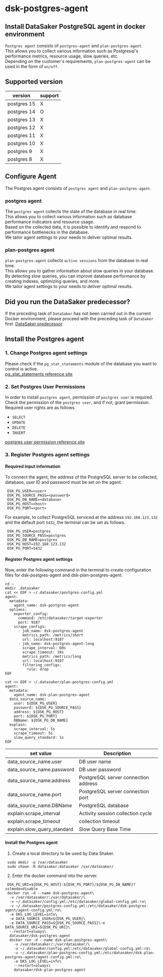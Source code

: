 # dsk-postgres-agent

## Install DataSaker PostgreSQL agent in docker environment

`Postgres agent` consists of `postgres-agent` and `plan-postgres-agent`.\
This allows you to collect various information such as Postgresql's performance metrics, resource usage, slow queries, etc.\
Depending on the customer's requirements, `plan-postgres-agent` can be used in the form of `on/off`.

## Supported version

| version | support |
| ----------- | ------- |
| postgres 15 | X |
| postgres 14 | O |
| postgres 13 | X |
| postgres 12 | X |
| postgres 11 | X |
| postgres 10 | X |
| postgres 9 | X |
| postgres 8 | X |

## Configure Agent

The Postgres agent consists of `postgres agent` and `plan-postgres-agent`.

### postgres agent

The `postgres agent` collects the state of the database in real time.\
This allows you to collect various information such as database performance indicators and resource usage.\
Based on the collected data, it is possible to identify and respond to performance bottlenecks in the database.\
We tailor agent settings to your needs to deliver optimal results.

### plan-postgres agent

`plan-postgres-agent` collects `active sessions` from the database in real time.\
This allows you to gather information about slow queries in your database.\
By detecting slow queries, you can improve database performance by creating indexes, optimizing queries, and more.\
We tailor agent settings to your needs to deliver optimal results.

## Did you run the DataSaker predecessor?

If the preceding task of `DataSaker` has not been carried out in the current Docker environment, please proceed with the preceding task of `DataSaker` first. [DataSaker predecessor](dsk-postgres-agent/en/$%7BPREPARATION\_MANUAL\_KR%7D/)

## Install the Postgres agent

### 1. Change Postgres agent settings

Please check if the `pg_stat_statements` module of the database you want to control is active.\
[pg\_stat\_statements reference site](https://www.postgresql.org/docs/14/pgstatstatements.html)

### 2. Set Postgres User Permissions

In order to install `postgres agent`, permission of `postgres user` is required.\
Check the permission of the `postgres user`, and if not, grant permission.\
Required user rights are as follows.

* `SELECT`
* `UPDATE`
* `DELETE`
* `INSERT`

[postgres user permission reference site](https://www.postgresql.org/docs/14/sql-grant.html)

### 3. Register Postgres agent settings

#### Required input information

To connect the agent, the address of the PostgreSQL server to be collected, database, user ID and password must be set on the agent.

```shell
 DSK_PG_USER=<user>
 DSK_PG_SOURCE_PASS=<password>
 DSK_PG_DB_NAME=<database>
 DSK_PG_HOST=<host>
 DSK_PG_PORT=<port>
```

For example, to collect PostgreSQL serviced at the address `192.168.123.132` and the default port `5432`, the terminal can be set as follows.

```shell
 DSK_PG_USER=postgres
 DSK_PG_SOURCE_PASS=postgres
 DSK_PG_DB_NAME=postgres
 DSK_PG_HOST=192.168.123.132
 DSK_PG_PORT=5432
```

#### Register Postgres agent settings

Now, enter the following command in the terminal to create configuration files for dsk-postgres-agent and dsk-plan-postgres-agent.

```shell
cd ~
mkdir .datasaker
cat << EOF > ~/.datasaker/postgres-config.yml
agent:
  metadata:
    agent_name: dsk-postgres-agent
  options:
    exporter_config:
      command: /etc/datasaker/target-exporter
      port: 9187
    scrape_configs:
      - job_name: dsk-postgres-agent
        metrics_path: /metrics/short
        url: localhost:9187
      - job_name: dsk-postgres-agent-long
        scrape_interval: 60s
        scrape_timeout: 10s
        metrics_path: /metrics/long
        url: localhost:9187
        filtering_configs:
          rule: drop
EOF

cat << EOF > ~/.datasaker/plan-postgres-config.yml
agent:
  metadata:
    agent_name: dsk-plan-postgres-agent
  data_source_name:
    user: ${DSK_PG_USER}
    password: ${DSK_PG_SOURCE_PASS}
    address: ${DSK_PG_HOST}
    port: ${DSK_PG_PORT}
    DBName: ${DSK_PG_DB_NAME}
  explain:
    scrape_interval: 5s
    scrape_timeout: 5s
    slow_query_standard: 1s
EOF
```

| set value | Description |
| ----------------------------- | ------------------------ |
| data\_source\_name.user | DB user name |
| data\_source\_name.password | DB user password |
| data\_source\_name.address | PostgreSQL server connection address |
| data\_source\_name.port | PostgreSQL server connection port |
| data\_source\_name.DBName | PostgreSQL database |
| explain.scrape\_interval | Activity session collection cycle |
| explain.scrape\_timeout | collection timeout |
| explain.slow\_query\_standard | Slow Query Base Time |

#### Install the Postgres agent

1. Create a local directory to be used by Data Shaker.

```shell
 sudo mkdir -p /var/datasaker
 sudo chown -R datasaker:datasaker /var/datasaker/
```

2. Enter the docker command into the server.

```shell
 DSK_PG_URI=${DSK_PG_HOST}:${DSK_PG_PORT}/${DSK_PG_DB_NAME}?sslmode=disable
 docker run -d --name dsk-postgres-agent\
  -v /var/datasaker/:/var/datasaker/\
  -v ~/.datasaker/config.yml:/etc/datasaker/global-config.yml:ro\
  -v ~/.datasaker/postgres-config.yml:/etc/datasaker/dsk-postgres-agent/agent-config.yml:ro\
  -e DKS_LOG_LEVEL=info\
  -e DATA_SOURCE_USER=${DSK_PG_USER}\
  -e DATA_SOURCE_PASS=${DSK_PG_SOURCE_PASS}\-e DATA_SOURCE_URI=${DSK_PG_URI}\
  --restart=always\
  datasaker/dsk-postgres-agent
  docker run -d --name dsk-plan-postgres-agent\
    -v /var/datasaker/:/var/datasaker/\
    -v ~/.datasaker/config.yml:/etc/datasaker/global-config.yml:ro\
    -v ~/.datasaker/plan-postgres-config.yml:/etc/datasaker/dsk-plan-postgres-agent/agent-config.yml:ro\
    -e DKS_LOG_LEVEL=info\
    --restart=always\
    datasaker/dsk-plan-postgres-agent
```